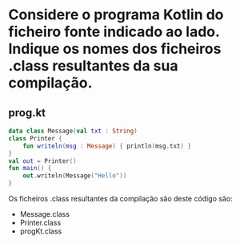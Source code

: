 # Considere o programa Kotlin do ficheiro fonte indicado ao lado. Indique os nomes dos ficheiros .class resultantes da sua compilação.
## prog.kt
```kotlin
data class Message(val txt : String)
class Printer {
    fun writeln(msg : Message) { println(msg.txt) }
}
val out = Printer()
fun main() {
    out.writeln(Message("Hello"))
}
```

Os ficheiros .class resultantes da compilação são deste código são:
- Message.class
- Printer.class
- progKt.class
